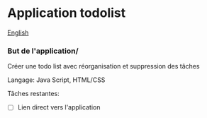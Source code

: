 # Application todolist

[English](README.en.md)

### But de l'application/

Créer une todo list avec réorganisation et suppression des tâches

Langage: Java Script, HTML/CSS

Tâches restantes:

- [ ] Lien direct vers l'application

